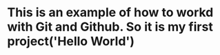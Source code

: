 This is an example of how to workd with Git and Github.
So it is my first project('Hello World')
===============

